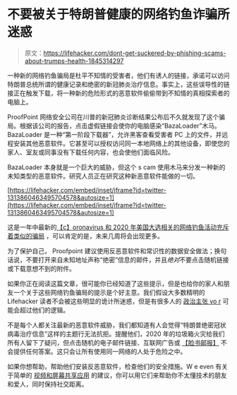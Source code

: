 # 不要被关于特朗普健康的网络钓鱼诈骗所迷惑

> 原文：<https://lifehacker.com/dont-get-suckered-by-phishing-scams-about-trumps-health-1845314297>

一种新的网络钓鱼骗局是杜平不知情的受害者，他们有诱人的链接，承诺可以访问特朗普总统所谓的健康记录和绝密的新冠肺炎治疗信息。事实上，这些误导性的链接正在触发下载，将一种新的危险形式的恶意软件偷偷带到不知情的真相探索者的电脑上。



ProofPoint 网络安全公司在川普的新冠肺炎诊断结果公布后不久就发现了这个骗局。根据该公司的报告，点击虚假链接会使你的电脑感染“BazaLoader”木马。BazaLoader 是一种“第一阶段下载器”，允许黑客查看受害者 PC 上的文件，并远程安装其他恶意软件。它甚至可以授权访问同一本地网络上的其他设备，即使您的家人、室友或同事没有下载任何内容，也会使他们面临风险。

BazaLoader 本身就是一个巨大的威胁，但这个 s cam 使用木马来分发一种新的未知类型的恶意软件。研究人员正在研究这种新恶意软件能做的一切。

 [https://lifehacker.com/embed/inset/iframe?id=twitter-1313860463495704578&autosize=1](https://lifehacker.com/embed/inset/iframe?id=twitter-1313860463495704578&autosize=1) 

这是一年中最新的[【c】oronavirus 和 2020 年美国大选相关的网络钓鱼活动](https://lifehacker.com/dont-get-suckered-by-these-coronavirus-phishing-scams-1842967378)[充斥着类似的骗局](https://twocents.lifehacker.com/check-this-directory-to-avoid-coronavirus-scams-1843321185) ，可以肯定的是，未来几周将会出现更多。

为了保护自己， Proofpoint 建议使用反恶意软件和常识性的数据安全做法；换句话说，不要打开来自未知地址声称“绝密”信息的邮件，并且*绝对*不要点击随机链接或下载意想不到的附件。

如果你正在阅读这篇文章，很可能你已经知道了这些提示，但是也给你的家人和朋友一个关于这些网络钓鱼骗局的提示是个好主意。我们假设大多数精明的 Lifehacker 读者不会被这些明显的诡计所迷惑，但是有很多人的 [政治主张 vo r](https://lifehacker.com/how-to-spot-and-report-qanon-content-on-facebook-and-ot-1845305763) 可能会超过他们的逻辑。

不是每个人都关注最新的恶意软件威胁，我们都知道有人会觉得“特朗普绝密冠状病毒治疗信息”这样的主题行无法抗拒。提醒他们，2020 年的垃圾箱火灾给我们所有人留下了疑问，但点击随机的电子邮件链接、互联网广告或 [【脸书邮报】](https://lifehacker.com/dont-trust-facebook-for-voting-information-1844421872) 不会提供任何答案。这只会让所有使用同一网络的人处于危险之中。

如果你想帮助，帮助他们安装反恶意软件，检查他们的安全措施。W e even 有关于简单的 [视频和屏幕共享应用](https://lifehacker.com/the-simplest-video-chat-apps-for-people-who-struggle-wi-1842780065) 的建议，你可以用它们来帮助你不太懂技术的朋友和爱人，同时保持社交距离。